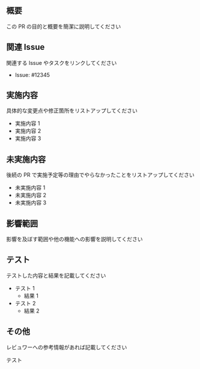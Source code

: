 ## 概要

この PR の目的と概要を簡潔に説明してください

## 関連 Issue

関連する Issue やタスクをリンクしてください

- Issue: #12345

## 実施内容

具体的な変更点や修正箇所をリストアップしてください

- 実施内容 1
- 実施内容 2
- 実施内容 3

## 未実施内容

後続の PR で実施予定等の理由でやらなかったことをリストアップしてください

- 未実施内容 1
- 未実施内容 2
- 未実施内容 3

## 影響範囲

影響を及ぼす範囲や他の機能への影響を説明してください

## テスト

テストした内容と結果を記載してください

- テスト 1
  - 結果 1
- テスト 2
  - 結果 2

## その他

レビュワーへの参考情報があれば記載してください

テスト
